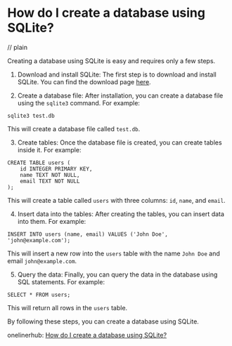 # How do I create a database using SQLite?
// plain

Creating a database using SQLite is easy and requires only a few steps.

1. Download and install SQLite: The first step is to download and install SQLite. You can find the download page [here](https://www.sqlite.org/download.html).

2. Create a database file: After installation, you can create a database file using the `sqlite3` command. For example:

```
sqlite3 test.db
```

This will create a database file called `test.db`.

3. Create tables: Once the database file is created, you can create tables inside it. For example:

```
CREATE TABLE users (
    id INTEGER PRIMARY KEY,
    name TEXT NOT NULL,
    email TEXT NOT NULL
);
```

This will create a table called `users` with three columns: `id`, `name`, and `email`.

4. Insert data into the tables: After creating the tables, you can insert data into them. For example:

```
INSERT INTO users (name, email) VALUES ('John Doe', 'john@example.com');
```

This will insert a new row into the `users` table with the name `John Doe` and email `john@example.com`.

5. Query the data: Finally, you can query the data in the database using SQL statements. For example:

```
SELECT * FROM users;
```

This will return all rows in the `users` table.

By following these steps, you can create a database using SQLite.

onelinerhub: [How do I create a database using SQLite?](https://onelinerhub.com/sqlite/how-do-i-create-a-database-using-sqlite)